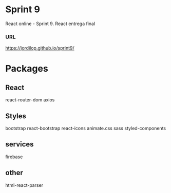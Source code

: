 # Sprint 9

React online - Sprint 9. React entrega final

### URL

https://jordilop.github.io/sprint9/

# Packages

## React

react-router-dom
axios

## Styles

bootstrap
react-bootstrap
react-icons
animate.css
sass
styled-components

## services

firebase

## other

html-react-parser
